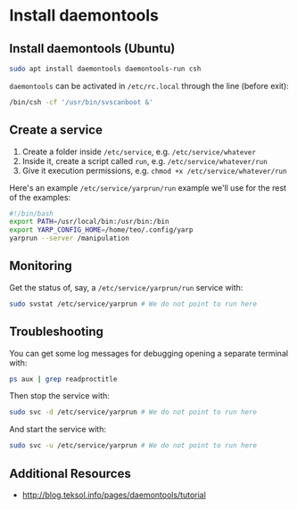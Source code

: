 # Install daemontools

## Install daemontools (Ubuntu)

```bash
sudo apt install daemontools daemontools-run csh
```

`daemontools` can be activated in `/etc/rc.local` through the line (before exit):

```bash
/bin/csh -cf '/usr/bin/svscanboot &'
```

## Create a service
1. Create a folder inside `/etc/service`, e.g. `/etc/service/whatever`
2. Inside it, create a script called `run`, e.g. `/etc/service/whatever/run`
3. Give it execution permissions, e.g. `chmod +x /etc/service/whatever/run`

Here's an example `/etc/service/yarprun/run` example we'll use for the rest of the examples:
```bash
#!/bin/bash
export PATH=/usr/local/bin:/usr/bin:/bin
export YARP_CONFIG_HOME=/home/teo/.config/yarp
yarprun --server /manipulation
```

## Monitoring
Get the status of, say, a `/etc/service/yarprun/run` service with:

```bash
sudo svstat /etc/service/yarprun # We do not point to run here
```

## Troubleshooting
You can get some log messages for debugging opening a separate terminal with:
```bash
ps aux | grep readproctitle
```

Then stop the service with:
```bash
sudo svc -d /etc/service/yarprun # We do not point to run here
```

And start the service with:
```bash
sudo svc -u /etc/service/yarprun # We do not point to run here
```

## Additional Resources
- http://blog.teksol.info/pages/daemontools/tutorial
